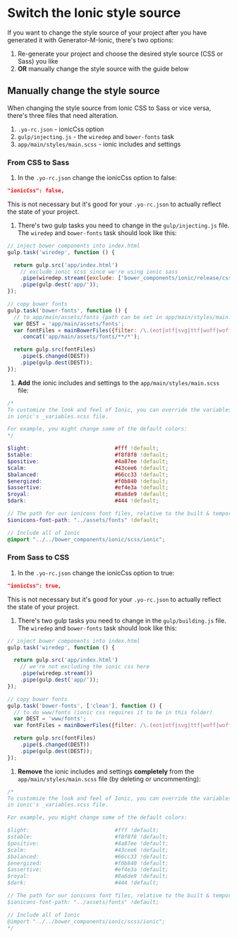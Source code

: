 # Switch the Ionic style source
If you want to change the style source of your project after you have generated it with Generator-M-Ionic, there's two options:

1. Re-generate your project and choose the desired style source (CSS or Sass) you like
2. **OR** manually change the style source with the guide below

## Manually change the style source
When changing the style source from Ionic CSS to Sass or vice versa, there's three files that need alteration.

1. `.yo-rc.json` - ionicCss option
2. `gulp/injecting.js` - the `wiredep` and `bower-fonts` task
3. `app/main/styles/main.scss` - ionic includes and settings

### From CSS to Sass
1. In the `.yo-rc.json` change the ionicCss option to false:
  ```json
  "ionicCss": false,
  ```
  This is not necessary but it's good for your `.yo-rc.json` to actually reflect the state of your project.
1. There's two gulp tasks you need to change in the `gulp/injecting.js` file. The `wiredep` and `bower-fonts` task should look like this:
  ```js
  // inject bower components into index.html
  gulp.task('wiredep', function () {

    return gulp.src('app/index.html')
      // exclude ionic scss since we're using ionic sass
      .pipe(wiredep.stream({exclude: ['bower_components/ionic/release/css']}))
      .pipe(gulp.dest('app/'));
  });
  ```
  ```js
  // copy bower fonts
  gulp.task('bower-fonts', function () {
    // to app/main/assets/fonts (path can be set in app/main/styles/main.scss)
    var DEST = 'app/main/assets/fonts';
    var fontFiles = mainBowerFiles({filter: /\.(eot|otf|svg|ttf|woff|woff2)$/i})
      .concat('app/main/assets/fonts/**/*');

    return gulp.src(fontFiles)
      .pipe($.changed(DEST))
      .pipe(gulp.dest(DEST));
  });
  ```
1. **Add** the ionic includes and settings to the `app/main/styles/main.scss` file:
  ```scss
  /*
  To customize the look and feel of Ionic, you can override the variables
  in ionic's _variables.scss file.

  For example, you might change some of the default colors:
  */

  $light:                           #fff !default;
  $stable:                          #f8f8f8 !default;
  $positive:                        #4a87ee !default;
  $calm:                            #43cee6 !default;
  $balanced:                        #66cc33 !default;
  $energized:                       #f0b840 !default;
  $assertive:                       #ef4e3a !default;
  $royal:                           #8a6de9 !default;
  $dark:                            #444 !default;

  // The path for our ionicons font files, relative to the built & temporary main.css
  $ionicons-font-path: "../assets/fonts" !default;

  // Include all of Ionic
  @import "../../bower_components/ionic/scss/ionic";
  ```


### From Sass to CSS
1. In the `.yo-rc.json` change the ionicCss option to true:
  ```json
  "ionicCss": true,
  ```
  This is not necessary but it's good for your `.yo-rc.json` to actually reflect the state of your project.
1. There's two gulp tasks you need to change in the `gulp/building.js` file. The `wiredep` and `bower-fonts` task should look like this:
  ```js
  // inject bower components into index.html
  gulp.task('wiredep', function () {

    return gulp.src('app/index.html')
      // we're not excluding the ionic css here
      .pipe(wiredep.stream())
      .pipe(gulp.dest('app/'));
  });
  ```
  ```js
  // copy bower fonts
  gulp.task('bower-fonts', ['clean'], function () {
    // to do www/fonts (ionic css requires it to be in this folder)
    var DEST = 'www/fonts';
    var fontFiles = mainBowerFiles({filter: /\.(eot|otf|svg|ttf|woff|woff2)$/i});

    return gulp.src(fontFiles)
      .pipe($.changed(DEST))
      .pipe(gulp.dest(DEST));
  });
  ```
1. **Remove** the ionic includes and settings **completely** from the `app/main/styles/main.scss` file (by deleting or uncommenting):
  ```scss
  /*
  To customize the look and feel of Ionic, you can override the variables
  in ionic's _variables.scss file.

  For example, you might change some of the default colors:

  $light:                           #fff !default;
  $stable:                          #f8f8f8 !default;
  $positive:                        #4a87ee !default;
  $calm:                            #43cee6 !default;
  $balanced:                        #66cc33 !default;
  $energized:                       #f0b840 !default;
  $assertive:                       #ef4e3a !default;
  $royal:                           #8a6de9 !default;
  $dark:                            #444 !default;

  // The path for our ionicons font files, relative to the built & temporary main.css
  $ionicons-font-path: "../assets/fonts" !default;

  // Include all of Ionic
  @import "../../bower_components/ionic/scss/ionic";
  */

  ```

